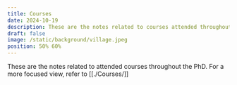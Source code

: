 ```yaml
---
title: Courses
date: 2024-10-19
description: These are the notes related to courses attended throughout the PhD
draft: false
image: /static/background/village.jpeg
position: 50% 60%
---
```


These are the notes related to attended courses throughout the PhD.
For a more focused view, refer to [[./Courses/]]
